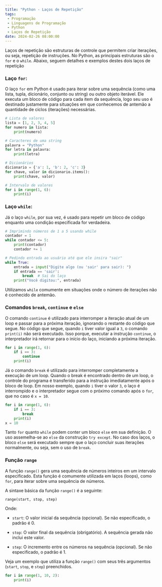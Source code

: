 ```yaml
---
title: "Python - Laços de Repetição"
tags:
 - Programação
 - Linguagens de Programação
 - Python
 - Laços de Repetição
date: 2024-02-26 08:00:00
---
```



Laços de repetição são estruturas de controle que permitem criar iterações, ou seja, repetição de instruções. No Python, as principais estruturas são o `for` e o `while`. Abaixo, seguem detalhes e exemplos destes dois laços de repetição

### Laço `for`:

O laço `for` em Python é usado para iterar sobre uma sequência (como uma lista, tupla, dicionário, conjunto ou string) ou outro objeto iterável. Ele executa um bloco de código para cada item da sequência, logo seu uso é destinado justamente para situações em que conhecemos de antemão a quantidade de ciclos (iterações) necessárias.



```python
# Lista de valores
lista = [1, 2, 3, 4, 5]
for numero in lista:
    print(numero)

# Caracteres de uma string
palavra = "Python"
for letra in palavra:
    print(letra)

# Dicionários
dicionario = {'a': 1, 'b': 2, 'c': 3}
for chave, valor in dicionario.items():
    print(chave, valor)

# Intervalo de valores
for i in range(1, 6):  
    print(i)

```

### Laço `while`:

Já o laço `while`, por sua vez, é usado para repetir um bloco de código enquanto uma condição especificada for verdadeira.


```python
# Imprimindo números de 1 a 5 usando while
contador = 1
while contador <= 5:
    print(contador)
    contador += 1

# Pedindo entrada ao usuário até que ele insira "sair"
while True:
    entrada = input("Digite algo (ou 'sair' para sair): ")
    if entrada == 'sair':
        break  # Sai do laço
    print("Você digitou:", entrada)
```

Utilizamos `while` comumente em situações onde o número de iterações não é conhecido de antemão. 



### Comandos `break`, `continue` e `else`


O comando `continue` é utilizado para interromper a iteração atual de um loop e passar para a próxima iteração, ignorando o restante do código que segue.  No código que segue, quando `i` tiver valor igual a `3`, o comando `print(i)` não será executado. Isso porque, executar a instrução `continue`, o interpretador irá retornar para o início do laço, iniciando a próxima iteração.


```python
for i in range(1, 6):
    if i == 3:
        continue
    print(i)
```


Já o comando `break` é utilizado para interromper completamente a execução de um loop. Quando o break é encontrado dentro de um loop, o controle do programa é transferido para a instrução imediatamente após o bloco de loop. Em nosso exemplo, quando `i` tiver o valor `3`, o laço é interrompido e o interpretador segue com o próximo comando após o `for`, que no caso é `x = 10`.

```python
for i in range(1, 6):
    if i == 3:
        break
    print(i)
x = 10
```

Tanto `for` quanto `while` podem conter um bloco `else` em sua definição. O uso assemelha-se ao `else` da construção `try except`. No caso dos laços, o bloco `else` será executado sempre que o laço concluir suas iterações normalmente, ou seja, sem o uso de `break`.




### Função `range`

A função `range()` gera uma sequência de números inteiros em um intervalo especificado. Esta função é comumente utilizada em laços (loops), como `for`, para iterar sobre uma sequência de números.

A sintaxe básica da função `range()` é a seguinte:

```
range(start, stop, step)
```

Onde:

- `start`: O valor inicial da sequência (opcional). Se não especificado, o padrão é 0.
  
- `stop`: O valor final da sequência (obrigatório). A sequência gerada não inclui este valor.
  
- `step`: O incremento entre os números na sequência (opcional). Se não especificado, o padrão é 1.


Veja um exemplo que utiliza a função `range()` com seus três argumentos (`start`, `stop`, e `step`) preenchidos.

```python
for i in range(1, 10, 2):
    print(i)
```
 

 